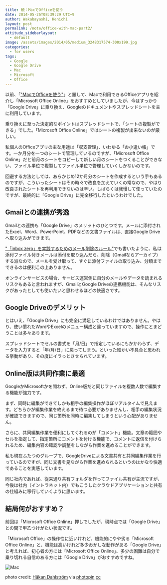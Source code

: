 ```yaml
---
title: 続：MacでOfficeを使う
date: 2014-05-26T08:39:29 UTC+9
author: Wakabayashi, Kenichi
layout: post
permalink: /note/office-with-mac-part2/
attitude_sidebarlayout:
  - default
image: /assets/images/2014/05/medium_3248317574-300x199.jpg
categories:
  - for users
tags:
  - Google
  - Google Drive
  - Mac
  - Microsoft
  - Office
---
```

以前、「["MacでOfficeを使う"](/office-with-mac/)」と題して、Macで利用できるOfficeアプリを紹介し「Microsoft Office Online」をおすすめとしていましたが、今はすっかり「Google Drive」に乗り換え、Googleのドキュメントやスプレッドシートを主に利用しています。

乗り換えに至った決定的なポイントはスプレッドシートで、「シートの複製ができる」でした。「Microsoft Office Online」ではシートの複製が出来ないのが厳しい。

私個人のOfficeアプリの主な用途は「収支管理」、いわゆる「お小遣い帳」です。一か月分を一つのシートで管理しているのですが、「Microsoft Office Online」だと前月のシートをコピーして新しい月のシートをつくることができない、ファイル単位で複製してファイル単位で管理していくしかないのです。

回避する方法としては、あらかじめ12か月分のシートを作成するという手もあるのですが、こういったシートはその時々で改良を加えていくの常なので、やはり改良されたシートを再利用できないのは辛い。しばらくは我慢して使っていたのですが、最終的に「Google Drive」に完全移行したというわけでした。


## Gmailとの連携が秀逸
Gmailとの連携も「Google Drive」のメリットのひとつです。メールに添付されたExcel、Word、PowerPoint、PDFなどの文書ファイルは、直接Google Driveへ取り込みができます。

["「inbox zero」を実践するためのメール削除のルール"](/inbox-zero-management/)でも書いたように、私は添付ファイル付きメールは添付を取り込んだら、削除（Gmailならアーカイブ）する派なので、メールを受け取って、すぐに添付ファイルの取り込み、分類までできるのは便利この上ありません。


オンラインサービスの場合、サービス運営側に自分のメールやデータを読まれるリスクもあると言われますが、GmailとGoogle Driveの連携機能は、そんなリスクがあったとしても使いたいと思わせるほどの快適さです。


## Google Driveのデメリット
とはいえ、「Google Drive」にも完全に満足しているわけではありません。やはり、使い慣れたWordやExcelのメニュー構成と違っていますので、操作にとまどうことは多々あります。

スプレッドシートでセルの書式を「月/日」で指定しているにもかかわらず、データを入力すると「年/月/日」に戻ってしまう。といった細かい不具合と思われる挙動があり、その度にイラっとさせられています。


## Online版は共同作業に最適
GoogleかMicrosoftかを問わず、Online版だと同じファイルを複数人数で編集する機能が強力です。

まず、同時に編集ができてしかも相手の編集操作がほぼリアルタイムで見えます。どちらかが編集作業を終えるまで待つ必要がありませんし、相手の編集状況が確認できますので、同じ箇所を同時に編集してしまうという心配がありません。

さらに、共同編集作業を便利にしてくれるのが「コメント」機能。文章の範囲やセルを指定して、指定箇所にコメントを付ける機能で、コメントに返信を付けられるため、編集内容の確認や調整をしながら作業を進めることができます。

私も現在ふたつのグループで、GoogleDriveによる文書共有と共同編集作業を行っているのですが、同じ文書を見ながら作業を進められるというのはかなり快適であることを実感しています。

同じ社内であれば、従来通り共有フォルダを作ってファイル共有が主流ですが、今後は社内（イントラネット内）でもこうしたクラウドアプリケーションと共有の仕組みに移行していくように思います。

## 結局何がおすすめ？
前回は「Microsoft Office Online」押しでしたが、現時点では「Google Drive」との間で甲乙つけがたい状況です。

「Microsoft Office」の操作性に近いけれど、機能的にやや劣る「Microsoft Office Online」と、機能は高いけれど多少おかしな動作がある「Google Drive」と考えれば、初心者の方には「Microsoft Office Online」、多少の困難は自分で乗り切れる自信のある方には「Google Drive」がおすすめですね。

![Mac](/assets/images/2014/05/medium_3248317574-300x199.jpg)

photo credit: [Håkan Dahlström](http://www.flickr.com/photos/dahlstroms/3248317574/) via [photopin](http://photopin.com) [cc](http://creativecommons.org/licenses/by/2.0/)
